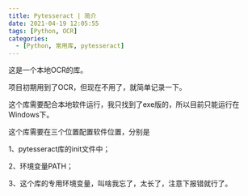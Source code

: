 ```yaml
---
title: Pytesseract | 简介
date: 2021-04-19 12:05:55
tags: [Python, OCR]
categories:
  - [Python, 常用库, pytesseract]
---
```


这是一个本地OCR的库。

<!-- more -->

项目初期用到了OCR，但现在不用了，就简单记录一下。

这个库需要配合本地软件运行，我只找到了exe版的，所以目前只能运行在Windows下。

这个库需要在三个位置配置软件位置，分别是

1、pytesseract库的init文件中；

2、环境变量PATH；

3、这个库的专用环境变量，叫啥我忘了，太长了，注意下报错就行了。